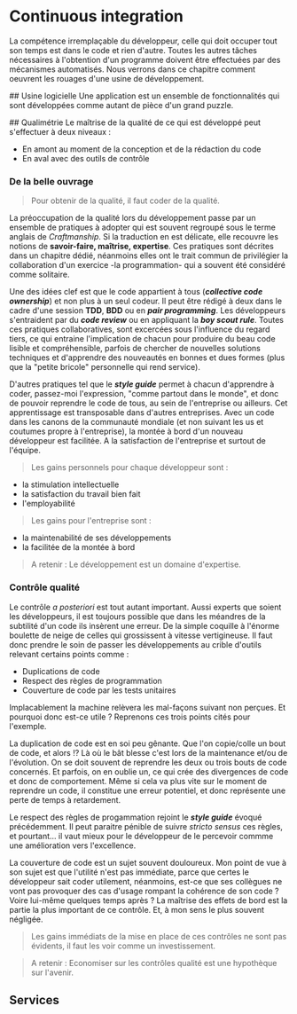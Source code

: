 # Continuous integration
La compétence irremplaçable du développeur, celle qui doit occuper tout son temps est dans le code et rien d'autre. Toutes les autres tâches nécessaires à l'obtention d'un programme doivent être effectuées par des mécanismes automatisés.
Nous verrons dans ce chapitre comment oeuvrent les rouages d'une usine de développement.

## Usine logicielle
Une application est un ensemble de fonctionnalités qui sont développées comme autant de pièce d'un grand puzzle.

## Qualimétrie
Le maîtrise de la qualité de ce qui est développé peut s'effectuer à deux niveaux :

 * En amont au moment de la conception et de la rédaction du code
 * En aval avec des outils de contrôle

### De la belle ouvrage
>Pour obtenir de la qualité, il faut coder de la qualité.

La préoccupation de la qualité lors du développement passe par un ensemble de pratiques à adopter qui est souvent regroupé sous le terme anglais de _Craftmanship_. Si la traduction en est délicate, elle recouvre les notions de **savoir-faire, maîtrise, expertise**. Ces pratiques sont décrites dans un chapitre dédié, néanmoins elles ont le trait commun de privilégier la collaboration d'un exercice -la programmation- qui a souvent été considéré comme solitaire.

Une des idées clef est que le code appartient à tous (_**collective code ownership**_) et non plus à un seul codeur. Il peut être rédigé à deux dans le cadre d'une session **TDD**, **BDD** ou en _**pair programming**_. Les développeurs s'entraident par du _**code review**_ ou en appliquant la _**boy scout rule**_.
Toutes ces pratiques collaboratives, sont excercées sous l'influence du regard tiers, ce qui entraine l'implication de chacun pour produire du beau code lisible et compréhensible, parfois de chercher de nouvelles solutions techniques et d'apprendre des nouveautés en bonnes et dues formes (plus que la "petite bricole" personnelle qui rend service).

D'autres pratiques tel que le _**style guide**_ permet à chacun d'apprendre à coder, passez-moi l'expression, "comme partout dans le monde", et donc de pouvoir reprendre le code de tous, au sein de l'entreprise ou ailleurs. Cet apprentissage est transposable dans d'autres entreprises. Avec un code dans les canons de la communauté mondiale (et non suivant les us et coutumes propre à l'entreprise), la montée à bord d'un nouveau développeur est facilitée. A la satisfaction de l'entreprise et surtout de l'équipe.

>Les gains personnels pour chaque développeur sont :
- la stimulation intellectuelle
- la satisfaction du travail bien fait
- l'employabilité

>Les gains pour l'entreprise sont :
- la maintenabilité de ses développements
- la facilitée de la montée à bord

>A retenir :
Le développement est un domaine d'expertise.

### Contrôle qualité
Le contrôle _a posteriori_ est tout autant important. Aussi experts que soient les développeurs, il est toujours possible que dans les méandres de la subtilité d'un code ils insèrent une erreur. De la simple coquille à l'énorme boulette de neige de celles qui grossissent à vitesse vertigineuse.
Il faut donc prendre le soin de passer les développements au crible d'outils relevant certains points comme :

 * Duplications de code
 * Respect des règles de programmation
 * Couverture de code par les tests unitaires

Implacablement la machine relèvera les mal-façons suivant non perçues. Et pourquoi donc est-ce utile ? Reprenons ces trois points cités pour l'exemple.

La duplication de code est en soi peu gênante. Que l'on copie/colle un bout de code, et alors !? Là où le bât blesse c'est lors de la maintenance et/ou de l'évolution. On se doit souvent de reprendre les deux ou trois bouts de code concernés. Et parfois, on en oublie un, ce qui crée des divergences de code et donc de comportement.
Même si cela va plus vite sur le moment de reprendre un code, il constitue une erreur potentiel, et donc représente une perte de temps à retardement.

Le respect des règles de progammation rejoint le _**style guide**_ évoqué précédemment. Il peut paraitre pénible de suivre _stricto sensus_ ces règles, et pourtant... il vaut mieux pour le développeur de le percevoir commme une amélioration vers l'excellence.

La couverture de code est un sujet souvent douloureux. Mon point de vue à son sujet est que l'utilité n'est pas immédiate, parce que certes le développeur sait coder utilement, néanmoins, est-ce que ses collègues ne vont pas provoquer des cas d'usage rompant la cohérence de son code ? Voire lui-même quelques temps après ? La maîtrise des effets de bord est la partie la plus important de ce contrôle. Et, à mon sens le plus souvent négligée.

>Les gains immédiats de la mise en place de ces contrôles ne sont pas évidents, il faut les voir comme un investissement.

>A retenir :
Economiser sur les contrôles qualité est une hypothèque sur l'avenir.


## Services

